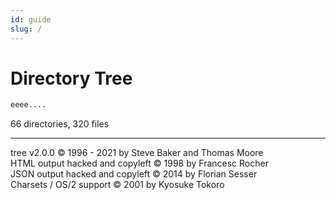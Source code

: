 ```yaml
---
id: guide
slug: /
---
```


Directory Tree
==============

```bash
eeee....
```
  

66 directories, 320 files

* * *

tree v2.0.0 © 1996 - 2021 by Steve Baker and Thomas Moore  
HTML output hacked and copyleft © 1998 by Francesc Rocher  
JSON output hacked and copyleft © 2014 by Florian Sesser  
Charsets / OS/2 support © 2001 by Kyosuke Tokoro

